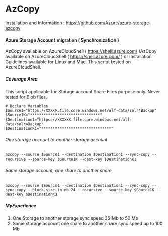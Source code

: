 # AzCopy
Installation and Information : https://github.com/Azure/azure-storage-azcopy


#### Azure Storage Account migration ( Synchronization )

AzCopy available on AzureCloudShell ( https://shell.azure.com/ )AzCopy available on AzureCloudShell ( https://shell.azure.com/ ) or Installation Guidelines available for Linux and Mac. This script tested on AzureCloudShell. 

##### Coverage Area
This script applicable for Storage account Share Files purpose only. Never tested for Blob files.

``` Azure
# Declare Variables
$Source1="https://XXXXX.file.core.windows.net/alf-data/solr4Backup"
$Source1K="*******************************"
$Destination1="https://XXXXXX.file.core.windows.net/alf-data/solr4Backup"
$DestinationK1="*******************************"
```
###### One storage account to another storage account
```
azcopy --source $Source1 --destination $Destination1 --sync-copy --recursive --source-key $Source1K --dest-key $DestinationK1
```

###### Same storage account, one share to another share
```
azcopy --source $Source1 --destination $Destination1 --sync-copy --sync-copy --block-size-in-mb 24 --recursive --source-key $Source1K --dest-key $DestinationK1
```

##### MyExperience
1. One Storage to another storage sync speed 35 Mb to 50 Mb
2. Same storage account one share to another share sync speed up to 100 Mb
